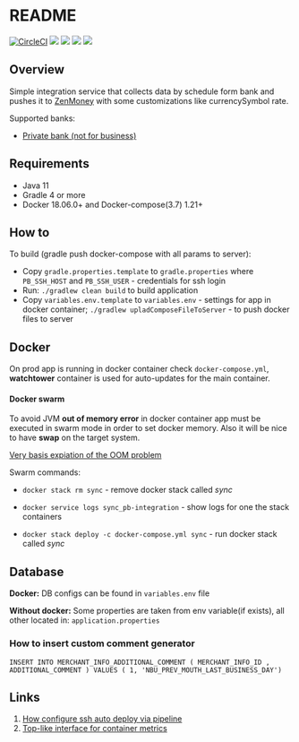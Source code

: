# README #

[![CircleCI](https://circleci.com/gh/storytime/pb-integration/tree/master.svg?style=svg)](https://circleci.com/gh/storytime/pb-integration/tree/master)
[![](https://sonarcloud.io/api/project_badges/measure?project=pb-integration&metric=alert_status)](https://sonarcloud.io/dashboard?id=pb-integration "DEV Quality status")
[![](https://images.microbadger.com/badges/version/openjdk:8-jre-alpine.svg)](https://microbadger.com/images/openjdk:8-jre-alpine "Main jre version")
[![](https://images.microbadger.com/badges/image/bobobo/pb-integration.svg)](https://microbadger.com/images/bobobo/pb-integration "MASTER Full container size")
[![](https://images.microbadger.com/badges/version/bobobo/pb-integration.svg)](https://microbadger.com/images/bobobo/pb-integration "MASTER The latest container build version")

## Overview

Simple integration service that collects data by schedule form bank and pushes it to [ZenMoney](https://zenmoney.ru/)
with some customizations like currencySymbol rate.

Supported banks:

- [Private bank (not for business)](https://www.privat24.ua/)

## Requirements

- Java 11
- Gradle 4 or more
- Docker 18.06.0+ and Docker-compose(3.7) 1.21+

## How to

To build (gradle push docker-compose with all params to server):

- Copy `gradle.properties.template` to `gradle.properties` where  `PB_SSH_HOST` and `PB_SSH_USER` - credentials for ssh
  login
- Run: `./gradlew clean build` to build application
- Copy `variables.env.template` to `variables.env` - settings for app in docker
  container; `./gradlew upladComposeFileToServer` - to push docker files to server

## Docker

On prod app is running in docker container check `docker-compose.yml`,  **watchtower** container is used for
auto-updates for the main container.

#### Docker swarm

To avoid JVM **out of memory error**  in docker container app must be executed in swarm mode in order to set docker
memory. Also it will be nice to have **swap** on the target system.

[Very basis expiation of the OOM problem](https://medium.com/@yortuc/jvm-memory-allocation-in-docker-container-a26bbce3a3f2)

Swarm commands:

- `docker stack rm sync`  - remove docker stack called *sync*

- `docker service logs sync_pb-integration` - show logs for one the stack containers

- `docker stack deploy -c docker-compose.yml sync` - run docker stack called *sync*

## Database

**Docker:** DB configs can be found in `variables.env` file

**Without docker:** Some properties are taken from env variable(if exists), all other located
in: `application.properties`

### How to insert custom comment generator

`INSERT INTO MERCHANT_INFO_ADDITIONAL_COMMENT ( MERCHANT_INFO_ID , ADDITIONAL_COMMENT ) VALUES ( 1, 'NBU_PREV_MOUTH_LAST_BUSINESS_DAY')`

## Links

1. [How configure ssh auto deploy via pipeline](https://community.atlassian.com/t5/Bitbucket-questions/How-do-I-set-up-ssh-public-key-authentication-so-that-I-can-use/qaq-p/171671)
2. [Top-like interface for container metrics](https://github.com/bcicen/ctop) 
